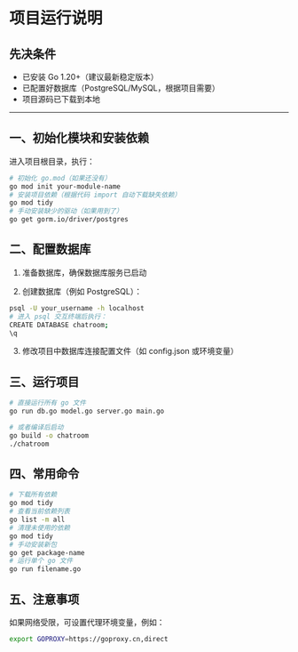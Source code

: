 # 项目运行说明

## 先决条件

- 已安装 Go 1.20+（建议最新稳定版本）
- 已配置好数据库（PostgreSQL/MySQL，根据项目需要）
- 项目源码已下载到本地

---

## 一、初始化模块和安装依赖

进入项目根目录，执行：

```bash
# 初始化 go.mod（如果还没有）
go mod init your-module-name
# 安装项目依赖（根据代码 import 自动下载缺失依赖）
go mod tidy
# 手动安装缺少的驱动（如果用到了）
go get gorm.io/driver/postgres
```

## 二、配置数据库
1. 准备数据库，确保数据库服务已启动

2. 创建数据库（例如 PostgreSQL）：

```bash
psql -U your_username -h localhost
# 进入 psql 交互终端后执行：
CREATE DATABASE chatroom;
\q
```
3. 修改项目中数据库连接配置文件（如 config.json 或环境变量）

## 三、运行项目
```bash
# 直接运行所有 go 文件
go run db.go model.go server.go main.go

# 或者编译后启动
go build -o chatroom
./chatroom
```

## 四、常用命令
```bash
# 下载所有依赖
go mod tidy
# 查看当前依赖列表
go list -m all
# 清理未使用的依赖
go mod tidy
# 手动安装新包
go get package-name
# 运行单个 go 文件
go run filename.go
```

## 五、注意事项
如果网络受限，可设置代理环境变量，例如：

```bash
export GOPROXY=https://goproxy.cn,direct
```